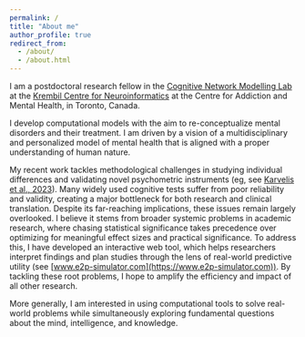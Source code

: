 ```yaml
---
permalink: /
title: "About me"
author_profile: true
redirect_from: 
  - /about/
  - /about.html
---
```


I am a postdoctoral research fellow in the [Cognitive Network Modelling Lab](https://cognemo.com) at the [Krembil Centre for Neuroinformatics](https://www.camh.ca/en/science-and-research/institutes-and-centres/krembil-centre-for-neuroinformatics) at the Centre for Addiction and Mental Health, in Toronto, Canada.

I develop computational models with the aim to re-conceptualize mental disorders and their treatment. I am driven by a vision of a multidisciplinary and personalized model of mental health that is aligned with a proper understanding of human nature.

My recent work tackles methodological challenges in studying individual differences and validating novel psychometric instruments (eg, see [Karvelis et al., 2023](https://www.sciencedirect.com/science/article/pii/S0149763423001069)). Many widely used cognitive tests suffer from poor reliability and validity, creating a major bottleneck for both research and clinical translation. Despite its far-reaching implications, these issues remain largely overlooked. I believe it stems from broader systemic problems in academic research, where chasing statistical significance takes precedence over optimizing for meaningful effect sizes and practical significance. To address this, I have developed an interactive web tool, which helps researchers interpret findings and plan studies through the lens of real-world predictive utility (see [www.e2p-simulator.com](https://www.e2p-simulator.com)). By tackling these root problems, I hope to amplify the efficiency and impact of all other research.

More generally, I am interested in using computational tools to solve real-world problems while simultaneously exploring fundamental questions about the mind, intelligence, and knowledge.

